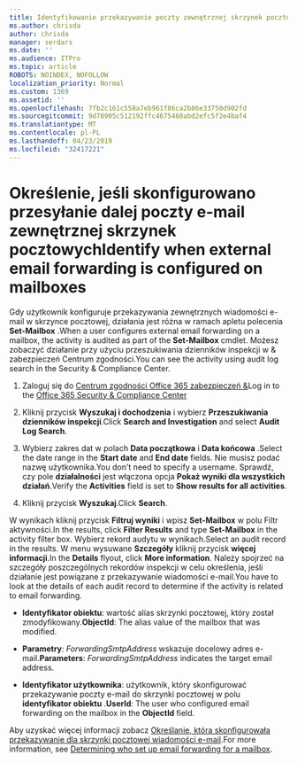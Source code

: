 ```yaml
---
title: Identyfikowanie przekazywanie poczty zewnętrznej skrzynek pocztowych w dziennikach inspekcji
ms.author: chrisda
author: chrisda
manager: serdars
ms.date: ''
ms.audience: ITPro
ms.topic: article
ROBOTS: NOINDEX, NOFOLLOW
localization_priority: Normal
ms.custom: 1369
ms.assetid: ''
ms.openlocfilehash: 7fb2c161c558a7eb961f86ca2b86e33750d902fd
ms.sourcegitcommit: 9d78905c512192ffc4675468abd2efc5f2e4baf4
ms.translationtype: MT
ms.contentlocale: pl-PL
ms.lasthandoff: 04/23/2019
ms.locfileid: "32417221"
---
```

# <a name="identify-when-external-email-forwarding-is-configured-on-mailboxes"></a><span data-ttu-id="0333e-102">Określenie, jeśli skonfigurowano przesyłanie dalej poczty e-mail zewnętrznej skrzynek pocztowych</span><span class="sxs-lookup"><span data-stu-id="0333e-102">Identify when external email forwarding is configured on mailboxes</span></span>

<span data-ttu-id="0333e-103">Gdy użytkownik konfiguruje przekazywania zewnętrznych wiadomości e-mail w skrzynce pocztowej, działania jest różna w ramach apletu polecenia **Set-Mailbox** .</span><span class="sxs-lookup"><span data-stu-id="0333e-103">When a user configures external email forwarding on a mailbox, the activity is audited as part of the **Set-Mailbox** cmdlet.</span></span> <span data-ttu-id="0333e-104">Możesz zobaczyć działanie przy użyciu przeszukiwania dzienników inspekcji w & zabezpieczeń Centrum zgodności.</span><span class="sxs-lookup"><span data-stu-id="0333e-104">You can see the activity using audit log search in the Security & Compliance Center.</span></span>

1. <span data-ttu-id="0333e-105">Zaloguj się do [Centrum zgodności Office 365 zabezpieczeń &](https://protection.office.com/)</span><span class="sxs-lookup"><span data-stu-id="0333e-105">Log in to the [Office 365 Security & Compliance Center](https://protection.office.com/)</span></span>

2. <span data-ttu-id="0333e-106">Kliknij przycisk **Wyszukaj i dochodzenia** i wybierz **Przeszukiwania dzienników inspekcji**.</span><span class="sxs-lookup"><span data-stu-id="0333e-106">Click **Search and Investigation** and select **Audit Log Search**.</span></span>

3. <span data-ttu-id="0333e-107">Wybierz zakres dat w polach **Data początkowa** i **Data końcowa** .</span><span class="sxs-lookup"><span data-stu-id="0333e-107">Select the date range in the **Start date** and **End date** fields.</span></span> <span data-ttu-id="0333e-108">Nie musisz podać nazwę użytkownika.</span><span class="sxs-lookup"><span data-stu-id="0333e-108">You don't need to specify a username.</span></span> <span data-ttu-id="0333e-109">Sprawdź, czy pole **działalności** jest włączona opcja **Pokaż wyniki dla wszystkich działań**.</span><span class="sxs-lookup"><span data-stu-id="0333e-109">Verify the **Activities** field is set to **Show results for all activities**.</span></span>

4. <span data-ttu-id="0333e-110">Kliknij przycisk **Wyszukaj**.</span><span class="sxs-lookup"><span data-stu-id="0333e-110">Click **Search**.</span></span>

<span data-ttu-id="0333e-111">W wynikach kliknij przycisk **Filtruj wyniki** i wpisz **Set-Mailbox** w polu Filtr aktywności.</span><span class="sxs-lookup"><span data-stu-id="0333e-111">In the results, click **Filter Results** and type **Set-Mailbox** in the activity filter box.</span></span> <span data-ttu-id="0333e-112">Wybierz rekord audytu w wynikach.</span><span class="sxs-lookup"><span data-stu-id="0333e-112">Select an audit record in the results.</span></span> <span data-ttu-id="0333e-113">W menu wysuwane **Szczegóły** kliknij przycisk **więcej informacji**.</span><span class="sxs-lookup"><span data-stu-id="0333e-113">In the **Details** flyout, click **More information**.</span></span> <span data-ttu-id="0333e-114">Należy spojrzeć na szczegóły poszczególnych rekordów inspekcji w celu określenia, jeśli działanie jest powiązane z przekazywanie wiadomości e-mail.</span><span class="sxs-lookup"><span data-stu-id="0333e-114">You have to look at the details of each audit record to determine if the activity is related to email forwarding.</span></span>

- <span data-ttu-id="0333e-115">**Identyfikator obiektu**: wartość alias skrzynki pocztowej, który został zmodyfikowany.</span><span class="sxs-lookup"><span data-stu-id="0333e-115">**ObjectId**: The alias value of the mailbox that was modified.</span></span>

- <span data-ttu-id="0333e-116">**Parametry**: _ForwardingSmtpAddress_ wskazuje docelowy adres e-mail.</span><span class="sxs-lookup"><span data-stu-id="0333e-116">**Parameters**: _ForwardingSmtpAddress_ indicates the target email address.</span></span>

- <span data-ttu-id="0333e-117">**Identyfikator użytkownika**: użytkownik, który skonfigurować przekazywanie poczty e-mail do skrzynki pocztowej w polu **identyfikator obiektu** .</span><span class="sxs-lookup"><span data-stu-id="0333e-117">**UserId**: The user who configured email forwarding on the mailbox in the **ObjectId** field.</span></span>

<span data-ttu-id="0333e-118">Aby uzyskać więcej informacji zobacz [Określanie, która skonfigurowała przekazywanie dla skrzynki pocztowej wiadomości e-mail](https://docs.microsoft.com/office365/securitycompliance/auditing-troubleshooting-scenarios#determining-who-set-up-email-forwarding-for-a-mailbox).</span><span class="sxs-lookup"><span data-stu-id="0333e-118">For more information, see [Determining who set up email forwarding for a mailbox](https://docs.microsoft.com/office365/securitycompliance/auditing-troubleshooting-scenarios#determining-who-set-up-email-forwarding-for-a-mailbox).</span></span>
